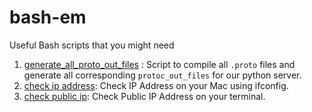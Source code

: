 # bash-em
Useful Bash scripts that you might need

1. [generate_all_proto_out_files](gen_all_proto_out.sh) : Script to compile all `.proto` files and generate all corresponding `protoc_out_files` for our python server.
2. [check ip address](checkipaddress.sh): Check IP Address on your Mac using ifconfig.
3. [check public ip](checkpublicipaddress.sh): Check Public IP Address on your terminal.

